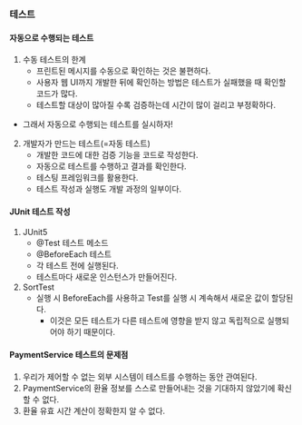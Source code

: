 ### 테스트
#### 자동으로 수행되는 테스트
1. 수동 테스트의 한계
   - 프린트된 메시지를 수동으로 확인하는 것은 불편하다.
   - 사용자 웹 UI까지 개발한 뒤에 확인하는 방법은 테스트가 실패했을 때 확인할 코드가 많다.
   - 테스트할 대상이 많아질 수록 검증하는데 시간이 많이 걸리고 부정확하다.
- 그래서 자동으로 수행되는 테스트를 실시하자!
2. 개발자가 만드는 테스트(=자동 테스트)
   - 개발한 코드에 대한 검증 기능을 코드로 작성한다.
   - 자동으로 테스트를 수행하고 결과를 확인한다.
   - 테스팅 프레임워크를 활용한다.
   - 테스트 작성과 실행도 개발 과정의 일부이다.

#### JUnit 테스트 작성
1. JUnit5
   - @Test 테스트 메소드
   - @BeforeEach 테스트
   - 각 테스트 전에 실행된다.
   - 테스트마다 새로운 인스턴스가 만들어진다.
2. SortTest
   - 실행 시 BeforeEach를 사용하고 Test를 실행 시 계속해서 새로운 값이 할당된다.
     - 이것은 모든 테스트가 다른 테스트에 영향을 받지 않고 독립적으로 실행되어야 하기 때문이다.

#### PaymentService 테스트의 문제점
1. 우리가 제어할 수 없는 외부 시스템이 테스트를 수행하는 동안 관여된다.
2. PaymentService의 환율 정보를 스스로 만들어내는 것을 기대하지 않았기에 확신할 수 없다.
3. 환율 유효 시간 계산이 정확한지 알 수 없다.